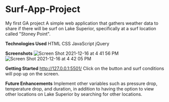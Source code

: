 # Surf-App-Project
My first GA project
A simple web application that gathers weather data to share if there will be surf on Lake Superior, specifically at a surf location called "Stoney Point".

**Technologies Used**
HTML
CSS
JavaScript
jQuery

**Screenshots**
![Screen Shot 2021-12-16 at 4 41 56 PM](https://user-images.githubusercontent.com/94858532/146459766-3a504057-0f24-4055-be2d-858af3a412dc.png)
![Screen Shot 2021-12-16 at 4 42 05 PM](https://user-images.githubusercontent.com/94858532/146459769-6de45b09-268e-400a-87fa-6fe537dd91bf.png)




**Getting Started**
http://127.0.0.1:5501/
Click on the button and surf conditions will pop up on the screen.

**Future Enhancements**
Implement other variables such as pressure drop, temperature drop, and duration, in addition to having the option to view other locations on Lake Superior by searching for other locations.

